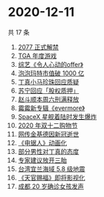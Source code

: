 # 2020-12-11

共 17 条

<!-- BEGIN -->
<!-- 最后更新时间 Fri Dec 11 2020 21:04:38 GMT+0800 (CST) -->
1. [2077 正式解禁](https://www.zhihu.com/search?q=赛博朋克2077)
1. [TGA 年度游戏](https://www.zhihu.com/search?q=tga)
1. [综艺《令人心动的offer》](https://www.zhihu.com/search?q=令人心动的offer)
1. [泡泡玛特市值破 1000 亿](https://www.zhihu.com/search?q=泡泡玛特)
1. [丁真小马珍珠回应质疑](https://www.zhihu.com/search?q=丁真小马)
1. [苏宁回应「股权质押」](https://www.zhihu.com/search?q=苏宁)
1. [赵斗顺本周六刑满释放](https://www.zhihu.com/search?q=素媛案)
1. [霉霉新专辑《evermore》](https://www.zhihu.com/search?q=evermore)
1. [SpaceX 星舰着陆时发生爆炸](https://www.zhihu.com/search?q=spacex)
1. [2020 年双十二购物节](https://www.zhihu.com/search?q=双十二)
1. [网传金基德因新冠逝世](https://www.zhihu.com/search?q=金基德)
1. [《电锯人》动画化](https://www.zhihu.com/search?q=电锯人)
1. [部分男性对丁真的态度](https://www.zhihu.com/search?q=丁真)
1. [专家建议放开三胎](https://www.zhihu.com/search?q=三胎)
1. [台湾宜兰海域 5.8 级地震](https://www.zhihu.com/search?q=地震)
1. [《天官赐福》即将影视化](https://www.zhihu.com/search?q=天官赐福)
1. [成都 20 岁确诊女孩发声](https://www.zhihu.com/search?q=成都孙女)
<!-- END -->
